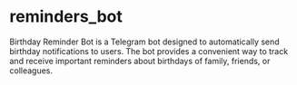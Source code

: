 # reminders_bot
Birthday Reminder Bot is a Telegram bot designed to automatically send birthday notifications to users. The bot provides a convenient way to track and receive important reminders about birthdays of family, friends, or colleagues.
